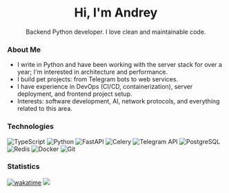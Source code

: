 <h1 align="center">Hi, I'm Andrey</h1>
<p align="center">
Backend Python developer. I love clean and maintainable code.
</p>

### About Me
- I write in Python and have been working with the server stack for over a year; I'm interested in architecture and performance.
- I build pet projects: from Telegram bots to web services.
- I have experience in DevOps (CI/CD, containerization), server deployment, and frontend project setup.
- Interests: software development, AI, network protocols, and everything related to this area.

### Technologies
![TypeScript](https://img.shields.io/badge/TypeScript-3178C6?style=for-the-badge&logo=typescript&logoColor=white)
![Python](https://img.shields.io/badge/Python-3776AB?style=for-the-badge&logo=python&logoColor=white)
![FastAPI](https://img.shields.io/badge/FastAPI-009688?style=for-the-badge&logo=fastapi&logoColor=white)
![Celery](https://img.shields.io/badge/Celery-37814A?style=for-the-badge&logo=celery&logoColor=white)
![Telegram API](https://img.shields.io/badge/Telegram-2CA5E0?style=for-the-badge&logo=telegram&logoColor=white)
![PostgreSQL](https://img.shields.io/badge/PostgreSQL-4169E1?style=for-the-badge&logo=postgresql&logoColor=white)
![Redis](https://img.shields.io/badge/Redis-DC382D?style=for-the-badge&logo=redis&logoColor=white)
![Docker](https://img.shields.io/badge/Docker-2496ED?style=for-the-badge&logo=docker&logoColor=white)
![Git](https://img.shields.io/badge/Git-F05032?style=for-the-badge&logo=git&logoColor=white)

### Statistics
[![wakatime](https://wakatime.com/badge/user/d5390ddd-1482-47c8-908c-414c11faab50.svg)](https://wakatime.com/@d5390ddd-1482-47c8-908c-414c11faab50)
<img src="https://wakatime.com/share/@d5390ddd-1482-47c8-908c-414c11faab50/6f1db2df-3272-4368-b6d8-7505ad35ab6b.png" />
